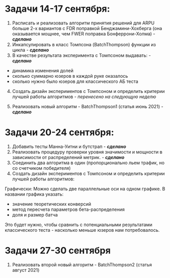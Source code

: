 # Задачи 14-17 сентября:

1. Расписать и реализовать алгоритм принятия решений для ARPU больше 2-х вариантов
с FDR поправкой Бенджамини-Хохберга (она оказывается мощнее, чем FWER поправка 
Бонферрони-Холма) - ***сделано***
2. Инкапсулировать в класс Томпсона (BatchThompson) функции из цикла - ***сделано*** 
3. В качестве результата эксперимента с Томпсоном выдавать: - ***сделано***
 - динамика изменения долей
 - сколько суммарно юзеров в каждой руке оказалось
 - сколько нужно было юзеров для классического АБ теста

4. Создать дизайн экспериментов с Томпсоном и определить критерии 
лучшей работы алгоритмов - *перенесено на следующую неделю*

5. Реализовать новый алгоритм - BatchThompson1 (статья июнь 2021) - ***сделано***

# Задачи 20-24 сентября:
1. Добавить тесты Манна-Уитни и бутстрап - ***сделано***
2. Реализовать процедуру проверки уровня значимости и мощности в зависимости от 
распределений метрик. - ***cделано*** 
3. Соединить два алгоритма в один (пропорционально льем трафик, но со счетчиком победителя)
4. Создать дизайн экспериментов с Томпсоном и определить критерии 
лучшей работы алгоритмов:

Графически:
Можно сделать две параллельные оси на одном графике. В названии графика указать:
- значение теоретических конверсий
- метод пересчета параметров бета-распределения
- доля и размер батча 
 
Это будет нужно, чтобы сравнить с потенциальными результатами классического теста - 
насколько меньше юзеров нам потребовалось.

# Задачи 27-30 сентября 
1. Реализовать второй новый алгоритм - BatchThompson2 (статья август 2021)